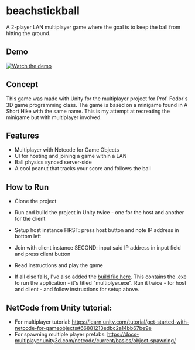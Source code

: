 # beachstickball  
A 2-player LAN multiplayer game where the goal is to keep the ball from hitting the ground.  

## Demo  
[![Watch the demo](https://www.youtube.com/watch?v=ofU3sq9DWwA)](https://www.youtube.com/watch?v=ofU3sq9DWwA)

## Concept  
This game was made with Unity for the multiplayer project for Prof. Fodor's 3D game programming class. The game is based on a minigame found in A Short Hike with the same name. This is my attempt at recreating the minigame but with multiplayer involved. 

## Features  
- Multiplayer with Netcode for Game Objects  
- UI for hosting and joining a game within a LAN  
- Ball physics synced server-side  
- A cool peanut that tracks your score and follows the ball  

## How to Run  
- Clone the project
- Run and build the project in Unity twice - one for the host and another for the client
- Setup host instance FIRST: press host button and note IP address in bottom left
- Join with client instance SECOND: input said IP address in input field and press client button
- Read instructions and play the game

- If all else fails, I've also added the [build file here](https://drive.google.com/drive/folders/1HS45Z8PUpDI1Ryit6QgYP9z1vROsJKTy?usp=sharing). This contains the .exe to run the application - it's titled "multiplyer.exe". Run it twice - for host and client - and follow instructions for setup above.

## NetCode from Unity tutorial:  
* For multiplayer tutorial: https://learn.unity.com/tutorial/get-started-with-netcode-for-gameobjects#66881213edbc2a14bb67be9e
* For spawning multiple player prefabs: https://docs-multiplayer.unity3d.com/netcode/current/basics/object-spawning/
